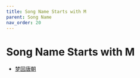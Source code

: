 ```yaml
---
title: Song Name Starts with M
parent: Song Name 
nav_order: 20
---
```


# Song Name Starts with M

- [梦回唐朝](../../lyrics/Tang_Chao/menghuitangchao.md)
